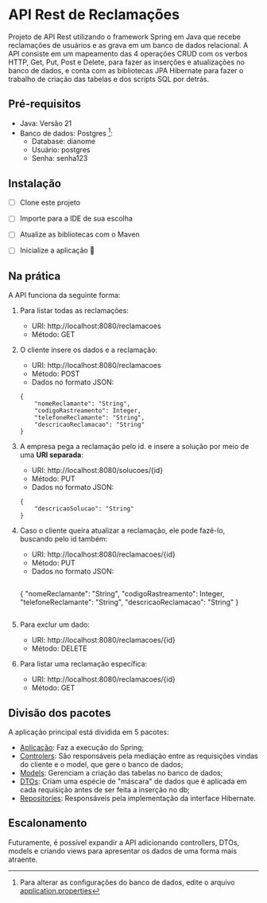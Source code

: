 # API Rest de Reclamações

Projeto de API Rest utilizando o framework Spring em Java que recebe reclamações de usuários e as grava em um banco de dados relacional. 
A API consiste em um mapeamento das 4 operações CRUD com os verbos HTTP, Get, Put, Post e Delete, para fazer as inserções e atualizações no banco de dados, e conta com as bibliotecas JPA Hibernate para fazer o trabalho de criação 
das tabelas e dos scripts SQL por detrás. 

## Pré-requisitos
- Java: Versão 21
- Banco de dados: Postgres [^1]:
    - Database: dianome
    - Usuário: postgres
    - Senha: senha123

## Instalação
- [ ] Clone este projeto
- [ ] Importe para a IDE de sua escolha
- [ ] Atualize as bibliotecas com o Maven
- [ ] Inicialize a aplicação :tada:


## Na prática
A API funciona da seguinte forma:

1. Para listar todas as reclamações:
    - URI: http://localhost:8080/reclamacoes
    - Método: GET

2. O cliente insere os dados e a reclamação:
    - URI: http://localhost:8080/reclamacoes
    - Método: POST
    - Dados no formato JSON: 
    ```
    {
        "nomeReclamante": "String",
        "codigoRastreamento": Integer,
        "telefoneReclamante": "String",
        "descricaoReclamacao": "String"
    }
    ```
3. A empresa pega a reclamação pelo id. e insere a solução por meio de uma **URI separada**:
    - URI: http://localhost:8080/solucoes/{id}
    - Método: PUT
    - Dados no formato JSON:
    ```
    {
        "descricaoSolucao": "String"
    }
    ```
4. Caso o cliente queira atualizar a reclamação, ele pode fazê-lo, buscando pelo id também:
    - URI: http://localhost:8080/reclamacoes/{id}
    - Método: PUT
    - Dados no formato JSON:
        ```
    {
        "nomeReclamante": "String",
        "codigoRastreamento": Integer,
        "telefoneReclamante": "String",
        "descricaoReclamacao": "String"
    }
    ```

5. Para exclur um dado:
    - URI: http://localhost:8080/reclamacoes/{id}
    - Método: DELETE

6. Para listar uma reclamação específica:
    - URI: http://localhost:8080/reclamacoes/{id}
    - Método: GET

## Divisão dos pacotes
A aplicação principal está dividida em 5 pacotes:
- [Aplicação](src/main/java/com/dianome/reclamacoes/ReclamacoesApplication.java): Faz a execução do Spring;
- [Controlers](src/main/java/com/dianome/reclamacoes/controllers): São responsáveis pela mediação entre as requisições vindas do cliente e o model, que gere o banco de dados;
- [Models](src/main/java/com/dianome/reclamacoes/models): Gerenciam a criação das tabelas no banco de dados;
- [DTOs](src/main/java/com/dianome/reclamacoes/dtos): Criam uma espécie de "máscara" de dados que é aplicada em cada requisição antes de ser feita a inserção no db;
- [Repositories](src/main/java/com/dianome/reclamacoes/repositories): Responsáveis pela implementação da interface Hibernate.


## Escalonamento
Futuramente, é possível expandir a API adicionando controllers, DTOs, models e criando views para apresentar os dados de uma forma mais atraente. 

[^1]: Para alterar as configurações do banco de dados, edite o arquivo [application.properties](src/main/resources/application.properties)